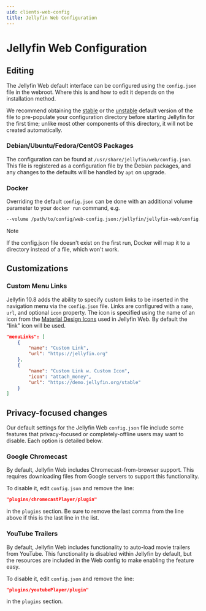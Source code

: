 ```yaml
---
uid: clients-web-config
title: Jellyfin Web Configuration
---
```


# Jellyfin Web Configuration

## Editing

The Jellyfin Web default interface can be configured using the `config.json` file in the webroot. Where this is and how to edit it depends on the installation method.

We recommend obtaining the [stable](https://github.com/jellyfin/jellyfin-web/blob/release-10.7.z/src/config.json) or the [unstable](https://github.com/jellyfin/jellyfin-web/blob/master/src/config.json) default version of the file to pre-populate your configuration directory before starting Jellyfin for the first time; unlike most other components of this directory, it will not be created automatically.

### Debian/Ubuntu/Fedora/CentOS Packages

The configuration can be found at `/usr/share/jellyfin/web/config.json`. This file is registered as a configuration file by the Debian packages, and any changes to the defaults will be handled by `apt` on upgrade.

### Docker

Overriding the default `config.json` can be done with an additional volume parameter to your `docker run` command, e.g.

```sh
--volume /path/to/config/web-config.json:/jellyfin/jellyfin-web/config.json
```

> [!NOTE]
> If the config.json file doesn't exist on the first run, Docker will map it to a directory instead of a file, which won't work.

## Customizations

### Custom Menu Links

Jellyfin 10.8 adds the ability to specify custom links to be inserted in the navigation menu via the `config.json` file.
Links are configured with a `name`, `url`, and optional `icon` property.
The icon is specified using the name of an icon from the [Material Design Icons](https://jossef.github.io/material-design-icons-iconfont/) used in Jellyfin Web.
By default the "link" icon will be used.

```json
"menuLinks": [
    {
        "name": "Custom Link",
        "url": "https://jellyfin.org"
    },
    {
        "name": "Custom Link w. Custom Icon",
        "icon": "attach_money",
        "url": "https://demo.jellyfin.org/stable"
    }
]
```

## Privacy-focused changes

Our default settings for the Jellyfin Web `config.json` file include some features that privacy-focused or completely-offline users may want to disable. Each option is detailed below.

### Google Chromecast

By default, Jellyfin Web includes Chromecast-from-browser support. This requires downloading files from Google servers to support this functionality.

To disable it, edit `config.json` and remove the line:

```json
"plugins/chromecastPlayer/plugin"
```

in the `plugins` section. Be sure to remove the last comma from the line above if this is the last line in the list.

### YouTube Trailers

By default, Jellyfin Web includes functionality to auto-load movie trailers from YouTube. This functionality is disabled within Jellyfin by default, but the resources are included in the Web config to make enabling the feature easy.

To disable it, edit `config.json` and remove the line:

```json
"plugins/youtubePlayer/plugin"
```

in the `plugins` section.
